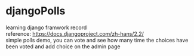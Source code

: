 # djangoPolls
learning django framwork record  
reference: https://docs.djangoproject.com/zh-hans/2.2/  
simple polls demo, you can vote and see how many time the choices have been voted and add choice on the admin page  

